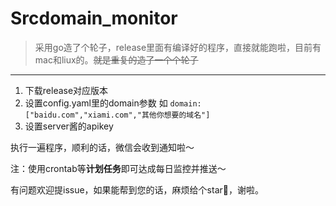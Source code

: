 # Srcdomain_monitor
> 采用go造了个轮子，release里面有编译好的程序，直接就能跑啦，目前有mac和liux的。~~就是重复的造了一个个轮子~~
---

1. 下载release对应版本
2. 设置config.yaml里的domain参数 
如 
`domain: ["baidu.com","xiami.com","其他你想要的域名"] `
3. 设置server酱的apikey

执行一遍程序，顺利的话，微信会收到通知啦～

注：使用crontab等**计划任务**即可达成每日监控并推送～ 

有问题欢迎提issue，如果能帮到您的话，麻烦给个star🌟，谢啦。